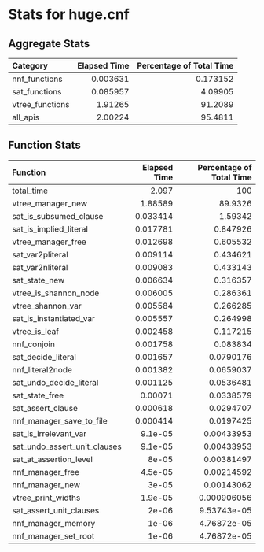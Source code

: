 # Stats for huge.cnf

## Aggregate Stats

| Category        |   Elapsed Time |   Percentage of Total Time |
|:----------------|---------------:|---------------------------:|
| nnf_functions   |       0.003631 |                   0.173152 |
| sat_functions   |       0.085957 |                   4.09905  |
| vtree_functions |       1.91265  |                  91.2089   |
| all_apis        |       2.00224  |                  95.4811   |

## Function Stats

| Function                     |   Elapsed Time |   Percentage of Total Time |
|:-----------------------------|---------------:|---------------------------:|
| total_time                   |       2.097    |              100           |
| vtree_manager_new            |       1.88589  |               89.9326      |
| sat_is_subsumed_clause       |       0.033414 |                1.59342     |
| sat_is_implied_literal       |       0.017781 |                0.847926    |
| vtree_manager_free           |       0.012698 |                0.605532    |
| sat_var2pliteral             |       0.009114 |                0.434621    |
| sat_var2nliteral             |       0.009083 |                0.433143    |
| sat_state_new                |       0.006634 |                0.316357    |
| vtree_is_shannon_node        |       0.006005 |                0.286361    |
| vtree_shannon_var            |       0.005584 |                0.266285    |
| sat_is_instantiated_var      |       0.005557 |                0.264998    |
| vtree_is_leaf                |       0.002458 |                0.117215    |
| nnf_conjoin                  |       0.001758 |                0.083834    |
| sat_decide_literal           |       0.001657 |                0.0790176   |
| nnf_literal2node             |       0.001382 |                0.0659037   |
| sat_undo_decide_literal      |       0.001125 |                0.0536481   |
| sat_state_free               |       0.00071  |                0.0338579   |
| sat_assert_clause            |       0.000618 |                0.0294707   |
| nnf_manager_save_to_file     |       0.000414 |                0.0197425   |
| sat_is_irrelevant_var        |       9.1e-05  |                0.00433953  |
| sat_undo_assert_unit_clauses |       9.1e-05  |                0.00433953  |
| sat_at_assertion_level       |       8e-05    |                0.00381497  |
| nnf_manager_free             |       4.5e-05  |                0.00214592  |
| nnf_manager_new              |       3e-05    |                0.00143062  |
| vtree_print_widths           |       1.9e-05  |                0.000906056 |
| sat_assert_unit_clauses      |       2e-06    |                9.53743e-05 |
| nnf_manager_memory           |       1e-06    |                4.76872e-05 |
| nnf_manager_set_root         |       1e-06    |                4.76872e-05 |
